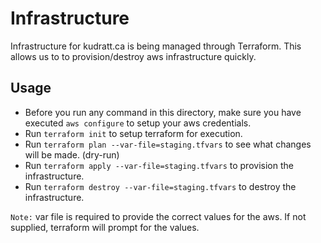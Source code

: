 # Infrastructure

Infrastructure for kudratt.ca is being managed through Terraform. This allows
us to to provision/destroy aws infrastructure quickly.

## Usage

- Before you run any command in this directory, make sure you have executed
`aws configure` to setup your aws credentials.
- Run `terraform init` to setup terraform for execution.
- Run `terraform plan --var-file=staging.tfvars` to see what changes will be made. (dry-run)
- Run `terraform apply --var-file=staging.tfvars` to provision the infrastructure.
- Run `terraform destroy --var-file=staging.tfvars` to destroy the infrastructure.

`Note:` var file is required to provide the correct values for the aws. If not supplied,
terraform will prompt for the values.